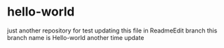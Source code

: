 # hello-world
just another repository for test
updating this file in ReadmeEdit branch
this branch name is Hello-world
another time update
